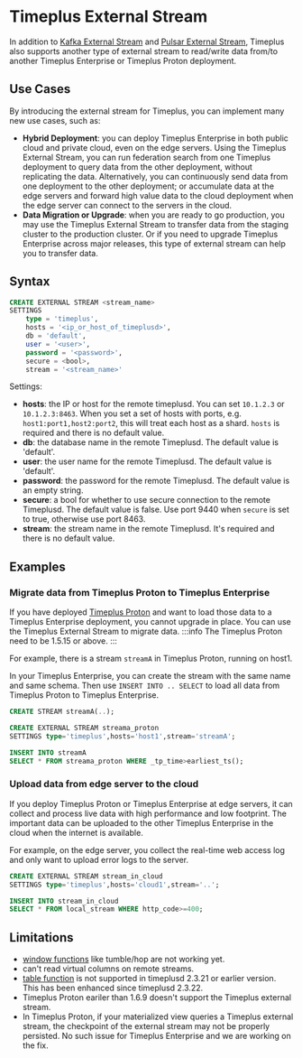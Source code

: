 # Timeplus External Stream

In addition to [Kafka External Stream](/proton-kafka) and [Pulsar External Stream](/pulsar-external-stream), Timeplus also supports another type of external stream to read/write data from/to another Timeplus Enterprise or Timeplus Proton deployment.

## Use Cases

By introducing the external stream for Timeplus, you can implement many new use cases, such as:
* **Hybrid Deployment**: you can deploy Timeplus Enterprise in both public cloud and private cloud, even on the edge servers. Using the Timeplus External Stream, you can run federation search from one Timeplus deployment to query data from the other deployment, without replicating the data. Alternatively, you can continuously send data from one deployment to the other deployment; or accumulate data at the edge servers and forward high value data to the cloud deployment when the edge server can connect to the servers in the cloud.
* **Data Migration or Upgrade**: when you are ready to go production, you may use the Timeplus External Stream to transfer data from the staging cluster to the production cluster. Or if you need to upgrade Timeplus Enterprise across major releases, this type of external stream can help you to transfer data.

## Syntax
```sql
CREATE EXTERNAL STREAM <stream_name>
SETTINGS
    type = 'timeplus',
    hosts = '<ip_or_host_of_timeplusd>',
    db = 'default',
    user = '<user>',
    password = '<password>',
    secure = <bool>,
    stream = '<stream_name>'
```
Settings:
* **hosts**: the IP or host for the remote timeplusd. You can set `10.1.2.3` or `10.1.2.3:8463`. When you set a set of hosts with ports, e.g. `host1:port1,host2:port2`, this will treat each host as a shard. `hosts` is required and there is no default value.
* **db**: the database name in the remote Timeplusd. The default value is 'default'.
* **user**: the user name for the remote Timeplusd. The default value is 'default'.
* **password**: the password for the remote Timeplusd. The default value is an empty string.
* **secure**: a bool for whether to use secure connection to the remote Timeplusd. The default value is false. Use port 9440 when `secure` is set to true, otherwise use port 8463.
* **stream**: the stream name in the remote Timeplusd. It's required and there is no default value.

## Examples

### Migrate data from Timeplus Proton to Timeplus Enterprise
If you have deployed [Timeplus Proton](https://github.com/timeplus-io/proton) and want to load those data to a Timeplus Enterprise deployment, you cannot upgrade in place. You can use the Timeplus External Stream to migrate data.
:::info
The Timeplus Proton need to be 1.5.15 or above.
:::

For example, there is a stream `streamA` in Timeplus Proton, running on host1.

In your Timeplus Enterprise, you can create the stream with the same name and same schema. Then use `INSERT INTO .. SELECT` to load all data from Timeplus Proton to Timeplus Enterprise.

```sql
CREATE STREAM streamA(..);

CREATE EXTERNAL STREAM streama_proton
SETTINGS type='timeplus',hosts='host1',stream='streamA';

INSERT INTO streamA
SELECT * FROM streama_proton WHERE _tp_time>earliest_ts();
```

### Upload data from edge server to the cloud
If you deploy Timeplus Proton or Timeplus Enterprise at edge servers, it can collect and process live data with high performance and low footprint. The important data can be uploaded to the other Timeplus Enterprise in the cloud when the internet is available.

For example, on the edge server, you collect the real-time web access log and only want to upload error logs to the server.

```sql
CREATE EXTERNAL STREAM stream_in_cloud
SETTINGS type='timeplus',hosts='cloud1',stream='..';

INSERT INTO stream_in_cloud
SELECT * FROM local_stream WHERE http_code>=400;
```

## Limitations
* [window functions](/functions_for_streaming) like tumble/hop are not working yet.
* can't read virtual columns on remote streams.
* [table function](/functions_for_streaming#table) is not supported in timeplusd 2.3.21 or earlier version. This has been enhanced since timeplusd 2.3.22.
* Timeplus Proton eariler than 1.6.9 doesn't support the Timeplus external stream.
* In Timeplus Proton, if your materialized view queries a Timeplus external stream, the checkpoint of the external stream may not be properly persisted. No such issue for Timeplus Enterprise and we are working on the fix.

